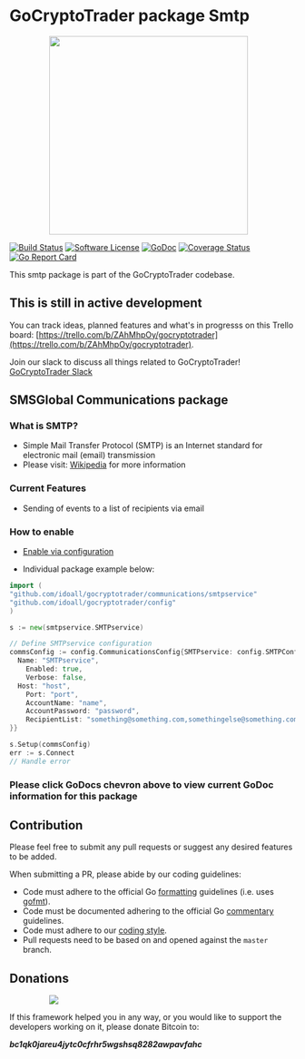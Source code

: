 # GoCryptoTrader package Smtp

<img src="https://github.com/idoall/gocryptotrader/blob/master/web/src/assets/page-logo.png?raw=true" width="350px" height="350px" hspace="70">


[![Build Status](https://travis-ci.org/idoall/gocryptotrader.svg?branch=master)](https://travis-ci.org/idoall/gocryptotrader)
[![Software License](https://img.shields.io/badge/License-MIT-orange.svg?style=flat-square)](https://github.com/idoall/gocryptotrader/blob/master/LICENSE)
[![GoDoc](https://godoc.org/github.com/idoall/gocryptotrader?status.svg)](https://godoc.org/github.com/idoall/gocryptotrader/communications/smtp)
[![Coverage Status](http://codecov.io/github/idoall/gocryptotrader/coverage.svg?branch=master)](http://codecov.io/github/idoall/gocryptotrader?branch=master)
[![Go Report Card](https://goreportcard.com/badge/github.com/idoall/gocryptotrader)](https://goreportcard.com/report/github.com/idoall/gocryptotrader)


This smtp package is part of the GoCryptoTrader codebase.

## This is still in active development

You can track ideas, planned features and what's in progresss on this Trello board: [https://trello.com/b/ZAhMhpOy/gocryptotrader](https://trello.com/b/ZAhMhpOy/gocryptotrader).

Join our slack to discuss all things related to GoCryptoTrader! [GoCryptoTrader Slack](https://join.slack.com/t/gocryptotrader/shared_invite/enQtNTQ5NDAxMjA2Mjc5LTc5ZDE1ZTNiOGM3ZGMyMmY1NTAxYWZhODE0MWM5N2JlZDk1NDU0YTViYzk4NTk3OTRiMDQzNGQ1YTc4YmRlMTk)

## SMSGlobal Communications package

### What is SMTP?

+ Simple Mail Transfer Protocol (SMTP) is an Internet standard for electronic mail (email) transmission
+ Please visit: [Wikipedia](https://en.wikipedia.org/wiki/Simple_Mail_Transfer_Protocol) for more information

### Current Features

+ Sending of events to a list of recipients via email

### How to enable

+ [Enable via configuration](https://github.com/idoall/gocryptotrader/tree/master/config#enable-communications-via-config-example)

+ Individual package example below:
```go
import (
"github.com/idoall/gocryptotrader/communications/smtpservice"
"github.com/idoall/gocryptotrader/config"
)

s := new(smtpservice.SMTPservice)

// Define SMTPservice configuration
commsConfig := config.CommunicationsConfig{SMTPservice: config.SMTPConfig{
  Name: "SMTPservice",
	Enabled: true,
	Verbose: false,
  Host: "host",
	Port: "port",
	AccountName: "name",
	AccountPassword: "password",
	RecipientList: "something@something.com,somethingelse@something.com"
}}

s.Setup(commsConfig)
err := s.Connect
// Handle error
```

### Please click GoDocs chevron above to view current GoDoc information for this package

## Contribution

Please feel free to submit any pull requests or suggest any desired features to be added.

When submitting a PR, please abide by our coding guidelines:

+ Code must adhere to the official Go [formatting](https://golang.org/doc/effective_go.html#formatting) guidelines (i.e. uses [gofmt](https://golang.org/cmd/gofmt/)).
+ Code must be documented adhering to the official Go [commentary](https://golang.org/doc/effective_go.html#commentary) guidelines.
+ Code must adhere to our [coding style](https://github.com/idoall/gocryptotrader/blob/master/doc/coding_style.md).
+ Pull requests need to be based on and opened against the `master` branch.

## Donations

<img src="https://github.com/idoall/gocryptotrader/blob/master/web/src/assets/donate.png?raw=true" hspace="70">

If this framework helped you in any way, or you would like to support the developers working on it, please donate Bitcoin to:

***bc1qk0jareu4jytc0cfrhr5wgshsq8282awpavfahc***

